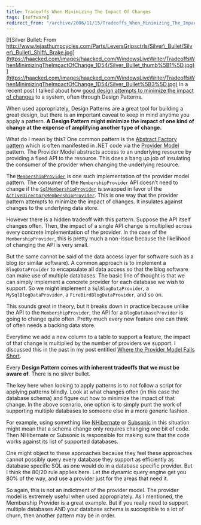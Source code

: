```yaml
---
title: Tradeoffs When Minimizing The Impact Of Changes
tags: [software]
redirect_from: "/archive/2006/11/15/Tradeoffs_When_Minimizing_The_Impact_Of_Changes.aspx/"
---
```


[![Silver Bullet: From
http://www.tejasthumpcycles.com/Parts/LeversGripsctrls/Silver\_Bullet/Silver\_Bullet\_Shift\_Brake.jpg](https://haacked.com/images/haacked_com/WindowsLiveWriter/TradeoffsWhenMinimizingTheImpactOfChange_1D54/Silver_Bullet_thumb%5B1%5D.jpg)](https://haacked.com/images/haacked_com/WindowsLiveWriter/TradeoffsWhenMinimizingTheImpactOfChange_1D54/Silver_Bullet%5B3%5D.jpg)
In a recent post I talked about how [good design attempts to minimize
the impact of
changes](https://haacked.com/archive/2006/11/13/Good_Design_Minimizes_The_Impact_Of_Changes.aspx "Good Design Minimizes Changes")
to a system, often through Design Patterns.

When used appropriately, Design Patterns are a great tool for building a
great design, but there is an important caveat to keep in mind anytime
you apply a pattern. **A Design Pattern might minimize the impact of one
kind of change at the expense of amplifying another type of change.**

What do I mean by this? One common pattern is the [Abstract Factory
pattern](http://en.wikipedia.org/wiki/Abstract_factory_pattern) which is
often manifested in .NET code via the [Provider
Model](http://msdn.microsoft.com/asp.net/downloads/providers/default.aspx?pull=/library/en-us/dnaspnet/html/asp02182004.asp)
pattern. The Provider Model abstracts access to an underlying resource
by providing a fixed API to the resource. This does a bang up job of
insulating the consumer of the provider when changing the underlying
resource.

The
[`MembershipProvider`](http://msdn2.microsoft.com/en-us/library/system.web.security.membershipprovider.aspx)
is one such implementation of the provider model pattern. The consumer
of the `MembershipProvider` API doesn’t need to change if the
[`SqlMembershipProvider`](http://msdn2.microsoft.com/en-us/library/system.web.security.sqlmembershipprovider.aspx)
is swapped in favor of the
[`ActiveDirectoryMembershipProvider`](http://msdn2.microsoft.com/en-us/library/system.web.security.activedirectorymembershipprovider.aspx).
This is one way that the provider pattern attempts to minimize the
impact of changes. It insulates against changes to the underlying data
store.

However there is a hidden tradeoff with this pattern. Suppose the API
itself changes often. Then, the impact of a single API change is
multiplied across every concrete implementation of the provider. In the
case of the `MembershipProvider`, this is pretty much a non-issue
because the likelihood of changing the API is very small.

But the same cannot be said of the data access layer for software such
as a blog (or similar software). A common approach is to implement a
`BlogDataProvider` to encapsulate all data access so that the blog
software can make use of multiple databases. The basic line of thought
is that we can simply implement a concrete provider for each database we
wish to support. So we might implement a `SqlBlogDataProvider`, a
`MySqlBlogDataProvider`, a `FireBirdBlogDataProvider`, and so on.

This sounds great in theory, but it breaks down in practice because
unlike the API to the `MembershipProvider`, the API for a
`BlogDatabaseProvider` is going to change quite often. Pretty much every
new feature one can think of often needs a backing data store.

Everytime we add a new column to a table to support a feature, the
impact of that change is multiplied by the number of providers we
support. I discussed this in the past in my post entitled [Where the
Provider Model Falls
Short](https://haacked.com/archive/2005/11/01/WhereTheProviderModelFallsShort.aspx).

Every **Design Pattern comes with inherent tradeoffs that we must be
aware of**. There is no silver bullet.

The key here when looking to apply patterns is to not follow a script
for applying patterns blindly. Look at what changes often (in this case
the database schema) and figure out how to minimize the impact of that
change. In the above scenario, one option is to simply punt the work of
supporting multiple databases to someone else in a more generic fashion.

For example, using something like
[NHibernate](http://www.hibernate.org/343.html) or
[Subsonic](http://www.codeplex.com/Wiki/View.aspx?ProjectName=actionpack)
in this situation might mean that a schema change only requires changing
one bit of code. Then NHibernate or Subsonic is responsible for making
sure that the code works against its list of supported databases.

One might object to these approaches because they feel these approaches
cannot possibly query every database they support as efficiently as
database specific SQL as one would do in a database specific provider.
But I think the 80/20 rule applies here. Let the dynamic query engine
get you 80% of the way, and use a provider just for the areas that need
it.

So again, this is not an indictment of the provider model. The provider
model is extremely useful when used appropriately. As I mentioned, the
Membership Provider is a great example. But if you really need to
support multiple databases AND your database schema is succeptible to a
lot of churn, then another pattern may be in order.

